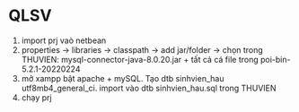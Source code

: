 # QLSV

1. import prj vaò netbean
2. properties -> libraries -> classpath -> add jar/folder -> chọn trong THUVIEN: mysql-connector-java-8.0.20.jar +  tất cả cá file trong poi-bin-5.2.1-20220224
3. mở xampp bật apache + mySQL. Tạo dtb sinhvien_hau utf8mb4_general_ci. import vào dtb sinhvien_hau.sql trong THUVIEN
4. chạy prj
